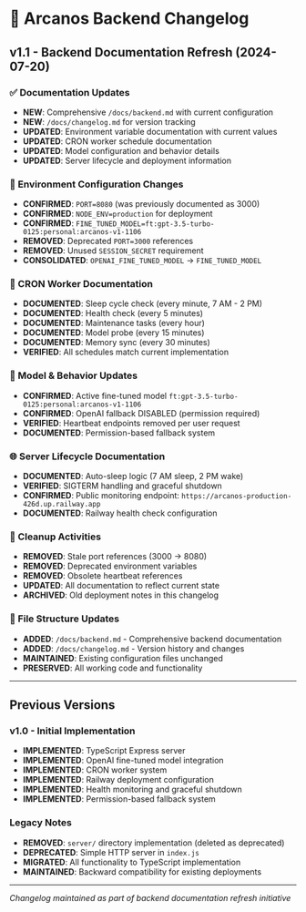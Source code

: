 # 📄 Arcanos Backend Changelog

## v1.1 - Backend Documentation Refresh (2024-07-20)

### ✅ Documentation Updates
- **NEW**: Comprehensive `/docs/backend.md` with current configuration
- **NEW**: `/docs/changelog.md` for version tracking
- **UPDATED**: Environment variable documentation with current values
- **UPDATED**: CRON worker schedule documentation
- **UPDATED**: Model configuration and behavior details
- **UPDATED**: Server lifecycle and deployment information

### 🔧 Environment Configuration Changes
- **CONFIRMED**: `PORT=8080` (was previously documented as 3000)
- **CONFIRMED**: `NODE_ENV=production` for deployment
- **CONFIRMED**: `FINE_TUNED_MODEL=ft:gpt-3.5-turbo-0125:personal:arcanos-v1-1106`
- **REMOVED**: Deprecated `PORT=3000` references
- **REMOVED**: Unused `SESSION_SECRET` requirement
- **CONSOLIDATED**: `OPENAI_FINE_TUNED_MODEL` → `FINE_TUNED_MODEL`

### 🔁 CRON Worker Documentation
- **DOCUMENTED**: Sleep cycle check (every minute, 7 AM - 2 PM)
- **DOCUMENTED**: Health check (every 5 minutes)
- **DOCUMENTED**: Maintenance tasks (every hour)
- **DOCUMENTED**: Model probe (every 15 minutes)
- **DOCUMENTED**: Memory sync (every 30 minutes)
- **VERIFIED**: All schedules match current implementation

### 🤖 Model & Behavior Updates
- **CONFIRMED**: Active fine-tuned model `ft:gpt-3.5-turbo-0125:personal:arcanos-v1-1106`
- **CONFIRMED**: OpenAI fallback DISABLED (permission required)
- **VERIFIED**: Heartbeat endpoints removed per user request
- **DOCUMENTED**: Permission-based fallback system

### 🌐 Server Lifecycle Documentation
- **DOCUMENTED**: Auto-sleep logic (7 AM sleep, 2 PM wake)
- **VERIFIED**: SIGTERM handling and graceful shutdown
- **CONFIRMED**: Public monitoring endpoint: `https://arcanos-production-426d.up.railway.app`
- **DOCUMENTED**: Railway health check configuration

### 🧹 Cleanup Activities
- **REMOVED**: Stale port references (3000 → 8080)
- **REMOVED**: Deprecated environment variables
- **REMOVED**: Obsolete heartbeat references
- **UPDATED**: All documentation to reflect current state
- **ARCHIVED**: Old deployment notes in this changelog

### 📁 File Structure Updates
- **ADDED**: `/docs/backend.md` - Comprehensive backend documentation
- **ADDED**: `/docs/changelog.md` - Version history and changes
- **MAINTAINED**: Existing configuration files unchanged
- **PRESERVED**: All working code and functionality

---

## Previous Versions

### v1.0 - Initial Implementation
- **IMPLEMENTED**: TypeScript Express server
- **IMPLEMENTED**: OpenAI fine-tuned model integration
- **IMPLEMENTED**: CRON worker system
- **IMPLEMENTED**: Railway deployment configuration
- **IMPLEMENTED**: Health monitoring and graceful shutdown
- **IMPLEMENTED**: Permission-based fallback system

### Legacy Notes
- **REMOVED**: `server/` directory implementation (deleted as deprecated)
- **DEPRECATED**: Simple HTTP server in `index.js`
- **MIGRATED**: All functionality to TypeScript implementation
- **MAINTAINED**: Backward compatibility for existing deployments

---

*Changelog maintained as part of backend documentation refresh initiative*